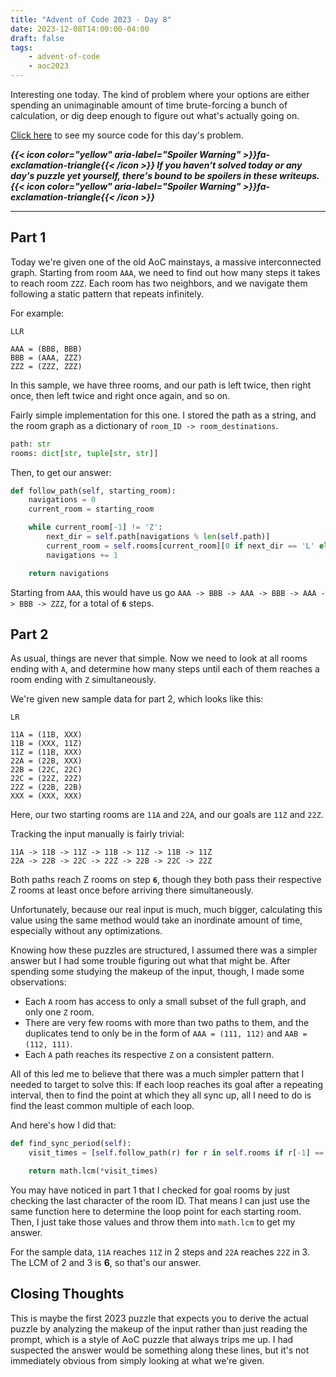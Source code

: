 ```yaml
---
title: "Advent of Code 2023 - Day 8"
date: 2023-12-08T14:00:00-04:00
draft: false
tags:
    - advent-of-code
    - aoc2023
---
```


Interesting one today. The kind of problem where your options are either spending an unimaginable amount of time brute-forcing a bunch of calculation, or dig deep enough to figure out what's actually going on.

[Click here](https://github.com/Ratheronfire/advent-of-code/blob/master/2023/day-3.py) to see my source code for this day's problem.

***{{< icon color="yellow" aria-label="Spoiler Warning" >}}fa-exclamation-triangle{{< /icon >}} If you haven't solved today or any day's puzzle yet yourself, there's bound to be spoilers in these writeups. {{< icon color="yellow" aria-label="Spoiler Warning" >}}fa-exclamation-triangle{{< /icon >}}***

---

## Part 1

Today we're given one of the old AoC mainstays, a massive interconnected graph. Starting from room `AAA`, we need to find out how many steps it takes to reach room `ZZZ`. Each room has two neighbors, and we navigate them following a static pattern that repeats infinitely.

For example:

```
LLR

AAA = (BBB, BBB)
BBB = (AAA, ZZZ)
ZZZ = (ZZZ, ZZZ)
```

In this sample, we have three rooms, and our path is left twice, then right once, then left twice and right once again, and so on.

Fairly simple implementation for this one. I stored the path as a string, and the room graph as a dictionary of `room_ID -> room_destinations`.

```python
path: str
rooms: dict[str, tuple[str, str]]
```

Then, to get our answer:

```python
def follow_path(self, starting_room):
    navigations = 0
    current_room = starting_room

    while current_room[-1] != 'Z':
        next_dir = self.path[navigations % len(self.path)]
        current_room = self.rooms[current_room][0 if next_dir == 'L' else 1]
        navigations += 1

    return navigations
```

Starting from `AAA`, this would have us go `AAA -> BBB -> AAA -> BBB -> AAA -> BBB -> ZZZ`, for a total of **`6`** steps.

## Part 2

As usual, things are never that simple. Now we need to look at all rooms ending with `A`, and determine how many steps until each of them reaches a room ending with `Z` simultaneously.

We're given new sample data for part 2, which looks like this:

```
LR

11A = (11B, XXX)
11B = (XXX, 11Z)
11Z = (11B, XXX)
22A = (22B, XXX)
22B = (22C, 22C)
22C = (22Z, 22Z)
22Z = (22B, 22B)
XXX = (XXX, XXX)
```

Here, our two starting rooms are `11A` and `22A`, and our goals are `11Z` and `22Z`.

Tracking the input manually is fairly trivial:

```
11A -> 11B -> 11Z -> 11B -> 11Z -> 11B -> 11Z
22A -> 22B -> 22C -> 22Z -> 22B -> 22C -> 22Z
```

Both paths reach Z rooms on step **`6`**, though they both pass their respective Z rooms at least once before arriving there simultaneously.

Unfortunately, because our real input is much, much bigger, calculating this value using the same method would take an inordinate amount of time, especially without any optimizations.

Knowing how these puzzles are structured, I assumed there was a simpler answer but I had some trouble figuring out what that might be. After spending some studying the makeup of the input, though, I made some observations:

* Each `A` room has access to only a small subset of the full graph, and only one `Z` room.
* There are very few rooms with more than two paths to them, and the duplicates tend to only be in the form of `AAA = (111, 112)` and `AAB = (112, 111)`.
* Each `A` path reaches its respective `Z` on a consistent pattern.

All of this led me to believe that there was a much simpler pattern that I needed to target to solve this: If each loop reaches its goal after a repeating interval, then to find the point at which they all sync up, all I need to do is find the least common multiple of each loop.

And here's how I did that:

```python
def find_sync_period(self):
    visit_times = [self.follow_path(r) for r in self.rooms if r[-1] == 'A']

    return math.lcm(*visit_times)
```

You may have noticed in part 1 that I checked for goal rooms by just checking the last character of the room ID. That means I can just use the same function here to determine the loop point for each starting room. Then, I just take those values and throw them into `math.lcm` to get my answer.

For the sample data, `11A` reaches `11Z` in 2 steps and `22A` reaches `22Z` in 3. The LCM of 2 and 3 is **6**, so that's our answer.

## Closing Thoughts

This is maybe the first 2023 puzzle that expects you to derive the actual puzzle by analyzing the makeup of the input rather than just reading the prompt, which is a style of AoC puzzle that always trips me up. I had suspected the answer would be something along these lines, but it's not immediately obvious from simply looking at what we're given.